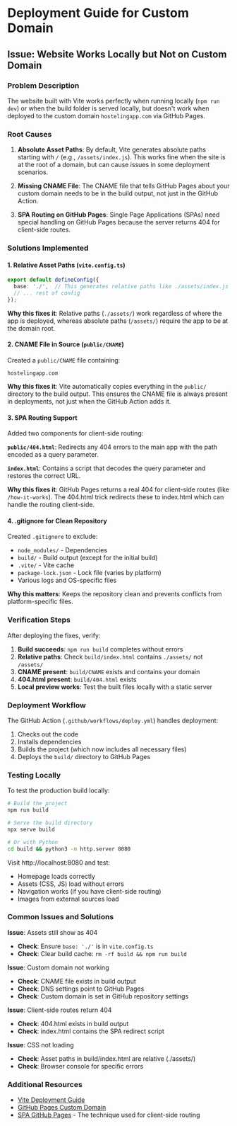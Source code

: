 # Deployment Guide for Custom Domain

## Issue: Website Works Locally but Not on Custom Domain

### Problem Description
The website built with Vite works perfectly when running locally (`npm run dev`) or when the build folder is served locally, but doesn't work when deployed to the custom domain `hostelingapp.com` via GitHub Pages.

### Root Causes

1. **Absolute Asset Paths**: By default, Vite generates absolute paths starting with `/` (e.g., `/assets/index.js`). This works fine when the site is at the root of a domain, but can cause issues in some deployment scenarios.

2. **Missing CNAME File**: The CNAME file that tells GitHub Pages about your custom domain needs to be in the build output, not just in the GitHub Action.

3. **SPA Routing on GitHub Pages**: Single Page Applications (SPAs) need special handling on GitHub Pages because the server returns 404 for client-side routes.

### Solutions Implemented

#### 1. Relative Asset Paths (`vite.config.ts`)
```typescript
export default defineConfig({
  base: './',  // This generates relative paths like ./assets/index.js
  // ... rest of config
});
```

**Why this fixes it**: Relative paths (`./assets/`) work regardless of where the app is deployed, whereas absolute paths (`/assets/`) require the app to be at the domain root.

#### 2. CNAME File in Source (`public/CNAME`)
Created a `public/CNAME` file containing:
```
hostelingapp.com
```

**Why this fixes it**: Vite automatically copies everything in the `public/` directory to the build output. This ensures the CNAME file is always present in deployments, not just when the GitHub Action adds it.

#### 3. SPA Routing Support
Added two components for client-side routing:

**`public/404.html`**: Redirects any 404 errors to the main app with the path encoded as a query parameter.

**`index.html`**: Contains a script that decodes the query parameter and restores the correct URL.

**Why this fixes it**: GitHub Pages returns a real 404 for client-side routes (like `/how-it-works`). The 404.html trick redirects these to index.html which can handle the routing client-side.

#### 4. .gitignore for Clean Repository
Created `.gitignore` to exclude:
- `node_modules/` - Dependencies
- `build/` - Build output (except for the initial build)
- `.vite/` - Vite cache
- `package-lock.json` - Lock file (varies by platform)
- Various logs and OS-specific files

**Why this matters**: Keeps the repository clean and prevents conflicts from platform-specific files.

### Verification Steps

After deploying the fixes, verify:

1. **Build succeeds**: `npm run build` completes without errors
2. **Relative paths**: Check `build/index.html` contains `./assets/` not `/assets/`
3. **CNAME present**: `build/CNAME` exists and contains your domain
4. **404.html present**: `build/404.html` exists
5. **Local preview works**: Test the built files locally with a static server

### Deployment Workflow

The GitHub Action (`.github/workflows/deploy.yml`) handles deployment:
1. Checks out the code
2. Installs dependencies
3. Builds the project (which now includes all necessary files)
4. Deploys the `build/` directory to GitHub Pages

### Testing Locally

To test the production build locally:
```bash
# Build the project
npm run build

# Serve the build directory
npx serve build

# Or with Python
cd build && python3 -m http.server 8080
```

Visit http://localhost:8080 and test:
- Homepage loads correctly
- Assets (CSS, JS) load without errors
- Navigation works (if you have client-side routing)
- Images from external sources load

### Common Issues and Solutions

**Issue**: Assets still show as 404
- **Check**: Ensure `base: './'` is in `vite.config.ts`
- **Check**: Clear build cache: `rm -rf build && npm run build`

**Issue**: Custom domain not working
- **Check**: CNAME file exists in build output
- **Check**: DNS settings point to GitHub Pages
- **Check**: Custom domain is set in GitHub repository settings

**Issue**: Client-side routes return 404
- **Check**: 404.html exists in build output
- **Check**: index.html contains the SPA redirect script

**Issue**: CSS not loading
- **Check**: Asset paths in build/index.html are relative (./assets/)
- **Check**: Browser console for specific errors

### Additional Resources

- [Vite Deployment Guide](https://vitejs.dev/guide/static-deploy.html)
- [GitHub Pages Custom Domain](https://docs.github.com/en/pages/configuring-a-custom-domain-for-your-github-pages-site)
- [SPA GitHub Pages](https://github.com/rafgraph/spa-github-pages) - The technique used for client-side routing

